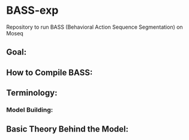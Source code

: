 # BASS-exp
Repository to run BASS (Behavioral Action Sequence Segmentation) on Moseq


## Goal:

## How to Compile BASS:


## Terminology:

### Model Building:










## Basic Theory Behind the Model:


